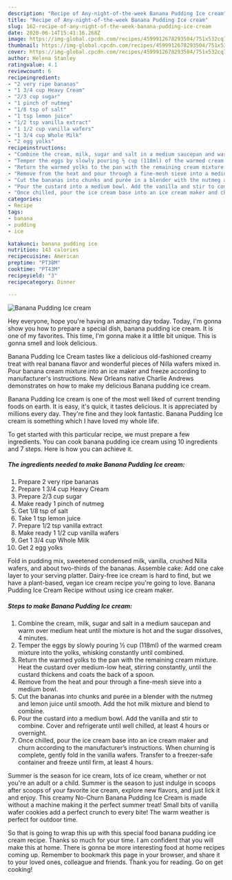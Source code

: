 ```yaml
---
description: "Recipe of Any-night-of-the-week Banana Pudding Ice cream"
title: "Recipe of Any-night-of-the-week Banana Pudding Ice cream"
slug: 162-recipe-of-any-night-of-the-week-banana-pudding-ice-cream
date: 2020-06-14T15:41:16.268Z
image: https://img-global.cpcdn.com/recipes/4599912678293504/751x532cq70/banana-pudding-ice-cream-recipe-main-photo.jpg
thumbnail: https://img-global.cpcdn.com/recipes/4599912678293504/751x532cq70/banana-pudding-ice-cream-recipe-main-photo.jpg
cover: https://img-global.cpcdn.com/recipes/4599912678293504/751x532cq70/banana-pudding-ice-cream-recipe-main-photo.jpg
author: Helena Stanley
ratingvalue: 4.1
reviewcount: 6
recipeingredient:
- "2 very ripe bananas"
- "1 3/4 cup Heavy Cream"
- "2/3 cup sugar"
- "1 pinch of nutmeg"
- "1/8 tsp of salt"
- "1 tsp lemon juice"
- "1/2 tsp vanilla extract"
- "1 1/2 cup vanilla wafers"
- "1 3/4 cup Whole Milk"
- "2 egg yolks"
recipeinstructions:
- "Combine the cream, milk, sugar and salt in a medium saucepan and warm over medium heat until the mixture is hot and the sugar dissolves, 4 minutes."
- "Temper the eggs by slowly pouring ½ cup (118ml) of the warmed cream mixture into the yolks, whisking constantly until combined."
- "Return the warmed yolks to the pan with the remaining cream mixture. Heat the custard over medium-low heat, stirring constantly, until the custard thickens and coats the back of a spoon."
- "Remove from the heat and pour through a fine-mesh sieve into a medium bowl."
- "Cut the bananas into chunks and purée in a blender with the nutmeg and lemon juice until smooth. Add the hot milk mixture and blend to combine."
- "Pour the custard into a medium bowl. Add the vanilla and stir to combine. Cover and refrigerate until well chilled, at least 4 hours or overnight."
- "Once chilled, pour the ice cream base into an ice cream maker and churn according to the manufacturer’s instructions. When churning is complete, gently fold in the vanilla wafers. Transfer to a freezer-safe container and freeze until firm, at least 4 hours."
categories:
- Recipe
tags:
- banana
- pudding
- ice

katakunci: banana pudding ice 
nutrition: 143 calories
recipecuisine: American
preptime: "PT38M"
cooktime: "PT43M"
recipeyield: "3"
recipecategory: Dinner

---
```



![Banana Pudding Ice cream](https://img-global.cpcdn.com/recipes/4599912678293504/751x532cq70/banana-pudding-ice-cream-recipe-main-photo.jpg)

Hey everyone, hope you're having an amazing day today. Today, I'm gonna show you how to prepare a special dish, banana pudding ice cream. It is one of my favorites. This time, I'm gonna make it a little bit unique. This is gonna smell and look delicious.

Banana Pudding Ice Cream tastes like a delicious old-fashioned creamy treat with real banana flavor and wonderful pieces of Nilla wafers mixed in. Pour banana cream mixture into an ice maker and freeze according to manufacturer&#39;s instructions. New Orleans native Charlie Andrews demonstrates on how to make my delicious Banana pudding ice cream.

Banana Pudding Ice cream is one of the most well liked of current trending foods on earth. It is easy, it's quick, it tastes delicious. It is appreciated by millions every day. They're fine and they look fantastic. Banana Pudding Ice cream is something which I have loved my whole life.


To get started with this particular recipe, we must prepare a few ingredients. You can cook banana pudding ice cream using 10 ingredients and 7 steps. Here is how you can achieve it.

##### The ingredients needed to make Banana Pudding Ice cream:

1. Prepare 2 very ripe bananas
1. Prepare 1 3/4 cup Heavy Cream
1. Prepare 2/3 cup sugar
1. Make ready 1 pinch of nutmeg
1. Get 1/8 tsp of salt
1. Take 1 tsp lemon juice
1. Prepare 1/2 tsp vanilla extract
1. Make ready 1 1/2 cup vanilla wafers
1. Get 1 3/4 cup Whole Milk
1. Get 2 egg yolks


Fold in pudding mix, sweetened condensed milk, vanilla, crushed Nilla wafers, and about two-thirds of the bananas. Assemble cake: Add one cake layer to your serving platter. Dairy-free ice cream is hard to find, but we have a plant-based, vegan ice cream recipe you&#39;re going to love. Banana Pudding Ice Cream Recipe without using ice cream maker. 

##### Steps to make Banana Pudding Ice cream:

1. Combine the cream, milk, sugar and salt in a medium saucepan and warm over medium heat until the mixture is hot and the sugar dissolves, 4 minutes.
1. Temper the eggs by slowly pouring ½ cup (118ml) of the warmed cream mixture into the yolks, whisking constantly until combined.
1. Return the warmed yolks to the pan with the remaining cream mixture. Heat the custard over medium-low heat, stirring constantly, until the custard thickens and coats the back of a spoon.
1. Remove from the heat and pour through a fine-mesh sieve into a medium bowl.
1. Cut the bananas into chunks and purée in a blender with the nutmeg and lemon juice until smooth. Add the hot milk mixture and blend to combine.
1. Pour the custard into a medium bowl. Add the vanilla and stir to combine. Cover and refrigerate until well chilled, at least 4 hours or overnight.
1. Once chilled, pour the ice cream base into an ice cream maker and churn according to the manufacturer’s instructions. When churning is complete, gently fold in the vanilla wafers. Transfer to a freezer-safe container and freeze until firm, at least 4 hours.


Summer is the season for ice cream, lots of ice cream, whether or not you&#39;re an adult or a child. Summer is the season to just indulge in scoops after scoops of your favorite ice cream, explore new flavors, and just lick it and enjoy. This creamy No-Churn Banana Pudding Ice Cream is made without a machine making it the perfect summer treat! Small bits of vanilla wafer cookies add a perfect crunch to every bite! The warm weather is perfect for outdoor time. 

So that is going to wrap this up with this special food banana pudding ice cream recipe. Thanks so much for your time. I am confident that you will make this at home. There is gonna be more interesting food at home recipes coming up. Remember to bookmark this page in your browser, and share it to your loved ones, colleague and friends. Thank you for reading. Go on get cooking!
